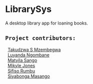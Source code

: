 # LibrarySys

A desktop library app for loaning books.

## `Project contributors:`

&nbsp; [Takudzwa S Mzembegwa](https://github.com/TakudzwaMzembegwa)  
&nbsp; [Luyanda Ngombane](https://github.com/LuyandaNgombane)  
&nbsp; [Matyila Sango](https://github.com/MatyilaSango)  
&nbsp; [Mikyle Jones](https://github.com/MikyleJ1s)  
&nbsp; [Sifiso Rumbu](https://github.com/SifisoRumbu14)  
&nbsp; [Siyabonga Masango](https://github.com/SIYABONGAMASANGO)
